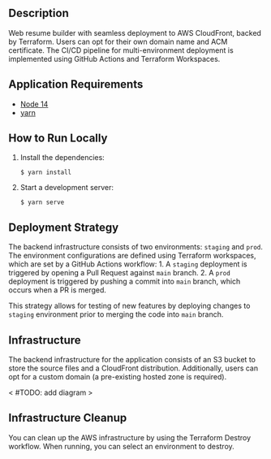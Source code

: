 ## Description

Web resume builder with seamless deployment to AWS CloudFront, backed by Terraform. Users can opt for their own domain name and ACM certificate. The CI/CD pipeline for multi-environment deployment is implemented using GitHub Actions and Terraform Workspaces.

## Application Requirements

- [Node 14](https://nodejs.org/en/blog/release/v14.17.3)
- [yarn](https://classic.yarnpkg.com/lang/en/docs/install)

## How to Run Locally

1. Install the dependencies:
   ```shell
   $ yarn install
   ```
2. Start a development server:
    ```shell
    $ yarn serve
    ```

## Deployment Strategy

The backend infrastructure consists of two environments: `staging` and `prod`. The environment configurations are defined using Terraform workspaces, which are set by a GitHub Actions workflow:
    1. A `staging` deployment is triggered by opening a Pull Request against `main` branch.
    2. A `prod` deployment is triggered by pushing a commit into `main` branch, which occurs when a PR is merged.

This strategy allows for testing of new features by deploying changes to `staging` environment prior to merging the code into `main` branch.

## Infrastructure

The backend infrastructure for the application consists of an S3 bucket to store the source files and a CloudFront distribution. Additionally, users can opt for a custom domain (a pre-existing hosted zone is required).

< #TODO: add diagram >

## Infrastructure Cleanup

You can clean up the AWS infrastructure by using the Terraform Destroy workflow. When running, you can select an environment to destroy.
